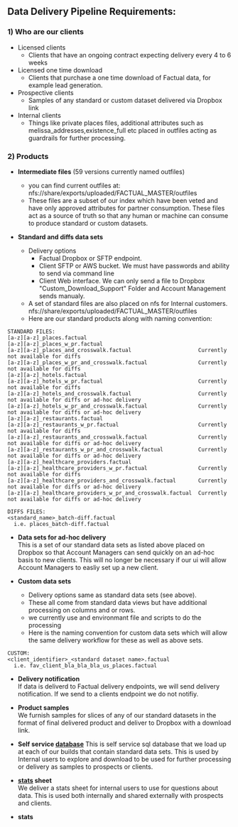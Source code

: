 ## Data Delivery Pipeline Requirements:

### 1) Who are our clients
- Licensed clients
  - Clients that have an ongoing contract expecting delivery every 4 to 6 weeks
- Licensed one time download
  - Clients that purchase a one time download of Factual data, for example lead generation.
- Prospective clients
  - Samples of any standard or custom dataset delivered via Dropbox link
- Internal clients
  - Things like private places files, additional attributes such as melissa_addresses,existence_full etc placed in outfiles acting as guardrails for further processing.
  
  
### 2) Products

- **Intermediate files** (59 versions currently named outfiles)
  - you can find current outfiles at: nfs://share/exports/uploaded/FACTUAL_MASTER/outfiles
  - These files are a subset of our index which have been veted and have only approved attributes for partner consumption. These files act as a source of truth so that any human or machine can consume to produce standard or custom datasets.
  
- **Standard and diffs data sets**
  - Delivery options 
    - Factual Dropbox or SFTP endpoint.
    - Client SFTP or AWS bucket. We must have passwords and ability to send via command line
    - Client Web interface. We can only send a file to Dropbox "Custom_Download_Support" Folder and Account Management sends manualy.
  - A set of standard files are also placed on nfs for Internal customers. nfs://share/exports/uploaded/FACTUAL_MASTER/outfiles
  - Here are our standard products along with naming convention:
```
STANDARD FILES:
[a-z][a-z]_places.factual
[a-z][a-z]_places_w_pr.factual 
[a-z][a-z]_places_and_crosswalk.factual                     Currently not available for diffs
[a-z][a-z]_places_w_pr_and_crosswalk.factual                Currently not available for diffs
[a-z][a-z]_hotels.factual
[a-z][a-z]_hotels_w_pr.factual                              Currently not available for diffs
[a-z][a-z]_hotels_and_crosswalk.factual                     Currently not available for diffs or ad-hoc delivery
[a-z][a-z]_hotels_w_pr_and_crosswalk.factual                Currently not available for diffs or ad-hoc delivery
[a-z][a-z]_restaurants.factual
[a-z][a-z]_restaurants_w_pr.factual                         Currently not available for diffs
[a-z][a-z]_restaurants_and_crosswalk.factual                Currently not available for diffs or ad-hoc delivery
[a-z][a-z]_restaurants_w_pr_and_crosswalk.factual           Currently not available for diffs or ad-hoc delivery
[a-z][a-z]_healthcare_providers.factual
[a-z][a-z]_healthcare_providers_w_pr.factual                Currently not available for diffs
[a-z][a-z]_healthcare_providers_and_crosswalk.factual       Currently not available for diffs or ad-hoc delivery
[a-z][a-z]_healthcare_providers_w_pr_and_crosswalk.factual  Currently not available for diffs or ad-hoc delivery

DIFFS FILES:
<standard_name>_batch-diff.factual
  i.e. places_batch-diff.factual
```
- **Data sets for ad-hoc delivery**  
This is a set of our standard data sets as listed above placed on Dropbox so that Account Managers can send quickly on an ad-hoc basis to new clients. This will no longer be necessary if our ui will allow Account Managers to easliy set up a new client.

- **Custom data sets**
  - Delivery options same as standard data sets (see above).
  - These all come from standard data views but have additional processing on columns and or rows.
  - we currently use and environmant file and scripts to do the processing
  - Here is the naming convention for custom data sets which will allow the same delivery workflow for these as well as above sets.
```
CUSTOM:
<client_identifier>_<standard dataset name>.factual
  i.e. fav_client_bla_bla_bla_us_places.factual
```
- **Delivery notification**  
If data is deliverd to Factual delivery endpoints, we will send delivery notification. If we send to a clients endpoint we do not notifiy.

- **Product samples**   
We furnish samples for slices of any of our standard datasets in the format of final delivered product and deliver to Dropbox with a download link.

- **Self service [database](https://github.com/Factual/data-projects/tree/develop/projects/api-downloader/sales_db)**
This is self service sql database that we load up at each of our builds that contain standard data sets. This is used by Internal users to explore and download to be used for further processing or delivery as samples to prospects or clients.

- **[stats](https://docs.google.com/spreadsheets/d/1kHMToN9rsTO5ytX-BgCc8rEJ2GKNWt94HJOeVbxiMyk/edit?usp=drive_web&ouid=106487463529999467763) sheet**  
We deliver a stats sheet for internal users to use for questions about data. This is used both internally and shared externally with prospects and clients.

- **stats**

